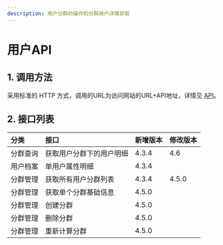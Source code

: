 ```yaml
---
description: 用户分群的操作和分群用户详情获取
---
```


# 用户API

## 1. 调用方法

采用标准的 HTTP 方式，调用的URL为访问网站的URL+API地址，详情见 [API](../)。

## 2. 接口列表

| 分类 | 接口 | 新增版本 | 修改版本 |
| :--- | :--- | :--- | :--- |
| 分群查询 | 获取用户分群下的用户明细 | 4.3.4 | 4.6 |
| 用户档案 | 单用户属性明细 | 4.3.4 |  |
| 分群管理 | 获取所有用户分群列表 | 4.3.4 | 4.5.0 |
| 分群管理 | 获取单个分群基础信息 | 4.5.0 |  |
| 分群管理 | 创建分群 | 4.5.0 |  |
| 分群管理 | 删除分群 | 4.5.0 |  |
| 分群管理 | 重新计算分群 | 4.5.0 |  |

